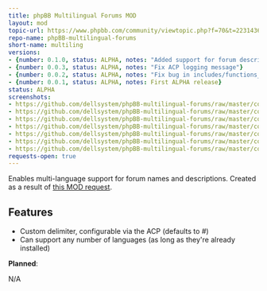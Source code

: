 ```yaml
---
title: phpBB Multilingual Forums MOD
layout: mod
topic-url: https://www.phpbb.com/community/viewtopic.php?f=70&t=2231436
repo-name: phpBB-multilingual-forums
short-name: multiling
versions:
- {number: 0.1.0, status: ALPHA, notes: "Added support for forum descriptions"}
- {number: 0.0.3, status: ALPHA, notes: "Fix ACP logging message"}
- {number: 0.0.2, status: ALPHA, notes: "Fix bug in includes/functions_display.php"}
- {number: 0.0.1, status: ALPHA, notes: First ALPHA release}
status: ALPHA
screenshots:
- https://github.com/dellsystem/phpBB-multilingual-forums/raw/master/contrib/screenshot-acp.png
- https://github.com/dellsystem/phpBB-multilingual-forums/raw/master/contrib/screenshot-forum.png
- https://github.com/dellsystem/phpBB-multilingual-forums/raw/master/contrib/screenshot-category.png
- https://github.com/dellsystem/phpBB-multilingual-forums/raw/master/contrib/screenshot-french.png
- https://github.com/dellsystem/phpBB-multilingual-forums/raw/master/contrib/screenshot-index.png
- https://github.com/dellsystem/phpBB-multilingual-forums/raw/master/contrib/screenshot-language.png
- https://github.com/dellsystem/phpBB-multilingual-forums/raw/master/contrib/screenshot-english.png
requests-open: true
---
```


Enables multi-language support for forum names and descriptions. Created as a
result of [this MOD request][request].

## Features

* Custom delimiter, configurable via the ACP (defaults to #)
* Can support any number of languages (as long as they're already installed)

**Planned**:

N/A

[request]: https://www.phpbb.com/community/viewtopic.php?f=72&t=2215701
